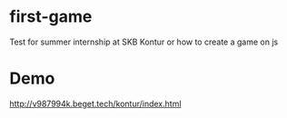 # first-game
Test for summer internship at SKB Kontur or how to create a game on js

# Demo
http://v987994k.beget.tech/kontur/index.html
